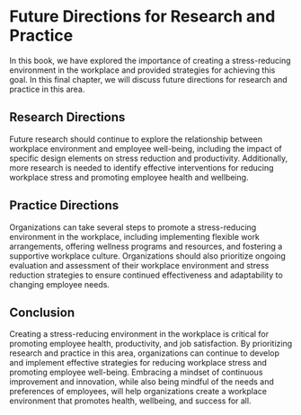 # Future Directions for Research and Practice

In this book, we have explored the importance of creating a stress-reducing environment in the workplace and provided strategies for achieving this goal. In this final chapter, we will discuss future directions for research and practice in this area.

Research Directions
-------------------

Future research should continue to explore the relationship between workplace environment and employee well-being, including the impact of specific design elements on stress reduction and productivity. Additionally, more research is needed to identify effective interventions for reducing workplace stress and promoting employee health and wellbeing.

Practice Directions
-------------------

Organizations can take several steps to promote a stress-reducing environment in the workplace, including implementing flexible work arrangements, offering wellness programs and resources, and fostering a supportive workplace culture. Organizations should also prioritize ongoing evaluation and assessment of their workplace environment and stress reduction strategies to ensure continued effectiveness and adaptability to changing employee needs.

Conclusion
----------

Creating a stress-reducing environment in the workplace is critical for promoting employee health, productivity, and job satisfaction. By prioritizing research and practice in this area, organizations can continue to develop and implement effective strategies for reducing workplace stress and promoting employee well-being. Embracing a mindset of continuous improvement and innovation, while also being mindful of the needs and preferences of employees, will help organizations create a workplace environment that promotes health, wellbeing, and success for all.

